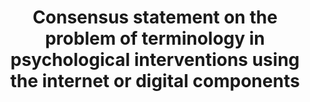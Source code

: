 --- 
abstract: '' 
authors: 
 - E Smoktunowicz
 -  A Barak
 -  G Andersson
 -  RM Banos
 -  T Berger
 -  C Botella
 -  ...
doi: '' 
featured: false 
publication: '*Internet Interventions*, 210' 
publication_short: '' 
publishDate: '2020-01-01' 
title: 'Consensus statement on the problem of terminology in psychological interventions using the internet or digital components' 
url_code: '' 
url_dataset: '' 
url_pdf: '' 
url_poster: '' 
url_project: '' 
url_slides: '' 
url_source: '' 
url_video: '' 
---